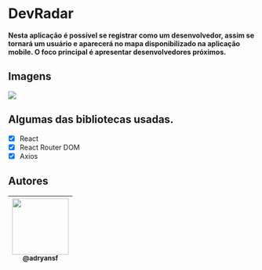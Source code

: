 # DevRadar

**Nesta aplicação é possível se registrar como um desenvolvedor, assim se tornará um usuário e aparecerá no mapa disponibilizado na aplicação mobile. O foco principal é apresentar desenvolvedores próximos.**

## Imagens

<p align="center">

<img src="https://user-images.githubusercontent.com/31359652/75482462-a9a56c80-5983-11ea-899c-5a8530debbdb.png" /><br>

</p>

## Algumas das bibliotecas usadas.

- [x] React
- [x] React Router DOM
- [x] Axios

## Autores

| [<img src="https://avatars3.githubusercontent.com/u/31359652?s=460&v=4" width=115><br><sub>@adryansf</sub>](https://github.com/adryansf) |
| :--------------------------------------------------------------------------------------------------------------------------------------: |

